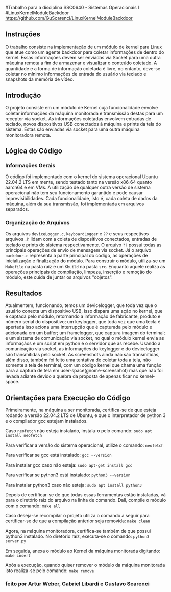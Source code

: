 #Trabalho para a disciplina SSC0640 - Sistemas Operacionais I 
#LinuxKernelModuleBackdoor
https://github.com/GuScarenci/LinuxKernelModuleBackdoor



## Instruções 
O trabalho consiste na implementação de um módulo de kernel para Linux que atue como um agente backdoor para coletar informações de dentro do kernel. Essas informações devem ser enviadas via Socket para uma outra máquina remota a fim de armazenar e visualizar o conteúdo coletado. A quantidade e a forma de informação coletada é livre, no entanto, deve-se coletar no mínimo informações de entrada do usuário via teclado e snapshots da memória de vídeo. 

## Introdução 
O projeto consiste em um módulo de Kernel cuja funcionalidade envolve coletar informações da máquina monitorada e transmissão destas para um receptor via socket. As informações coletadas envolvem entradas de teclado, novos dispositivos USB conectados à máquina e prints da tela do sistema. Estas são enviadas via socket para uma outra máquina monitoradora remota.

## Lógica do Código 
### Informações Gerais 
O código foi implementado com o kernel do sistema operacional Ubuntu 22.04.2 LTS em mente, sendo testado tanto na versão x86_64 quanto aarch64 e em VMs. A utilização de qualquer outra versão de sistema operacional não tem seu funcionamento garantido e pode causar imprevisibilidades. Cada funcionalidade, isto é, cada coleta de dados da máquina, além da sua transmissão, foi implementada em arquivos separados. 

### Organização de Arquivos
Os arquivos `deviceLogger.c`,  `keyboardLogger` e `??` e seus respectivos arquivos `.h` lidam com a coleta de dispositivos conectados, entradas de teclado e prints do sistema respectivamente. O arquivo `??` possui todas as principais operações de envio de mensagem via socket. Já o arquivo `backdoor.c` representa a parte principal do código, as operações de inicialização e finalização do módulo. Para construir o módulo, utiliza-se um `Makefile` na pasta raíz e um `Kbuild` na pasta `src`. Enquanto aquele realiza as operações principais de compilação, limpeza, inserção e remoção do módulo, este cuida de juntar os arquivos "objetos".

## Resultados 
Atualmentem, funcionando, temos um devicelogger, que toda vez que o usuário conecta um dispositivo USB, isso dispara uma ação no kernel, que é captada pelo módulo, retornando a informação de fabricante, produto e número serial do dispositivo; um keylogger, que toda vez que uma tecla é apertada isso aciona uma interrupção que é capturada pelo módulo e adcionada em um buffer; um framelogger, que captura imagem do terminal; e um sistema de comunicação via socket, no qual o módulo kernel envia as informaçãos e um script em python é o servidor que as recebe.
Usando a comunicação via socket, as informações do keylogger e do devicelogger são transmitidas pelo socket. As screenshots ainda não são transmitidas, além disso, também foi feito uma tentativa de coletar toda a tela, não somente a tela de terminal, com um código kernel que chama uma função para a captura de tela em user-space(gnome-screesnhot) mas que não foi levada adiante devido a quebra da proposta de apenas ficar no kernel-space.

## Orientações para Execução do Código
Primeiramente, na máquina a ser monitorada, certifica-se de que esteja rodando a versão 22.04.2 LTS de Ubuntu, e que o interpretador de python 3 e o compilador gcc estejam instalados.

Caso `neofetch` não esteja instalado, instala-o pelo comando:
`sudo apt install neofetch`

Para verificar a versão do sistema operacional, utilize o comando:
`neofetch`

Para verificar se gcc está instalado:
`gcc --version`

Para instalar gcc caso não esteja:
`sudo apt-get install gcc`

Para verificar se python3 está instalado:
`python3 --version`

Para instalar python3 caso não esteja:
`sudo apt install python3`

Depois de certificar-se de que todas essas ferramentas estão instaladas, vá para o diretório raíz do arquivo na linha de comando. Dali, compile o módulo com o comando:
`make all`

Caso deseja-se recompilar o projeto utiliza o comando a seguir para certificar-se de que a compilação anterior seja removida:
`make clean`

Agora, na máquina monitoradora, certifica-se também de que possui python3 instalado. No diretório raíz, executa-se o comando:
`python3 server.py`

Em seguida, anexa o módulo ao Kernel da máquina monitorada digitando:
`make insert`

Após a execução, quando quiser remover o módulo da máquina monitorada isto realiza-se pelo comando:
`make remove`

### feito por Artur Weber, Gabriel Libardi e Gustavo Scarenci 
